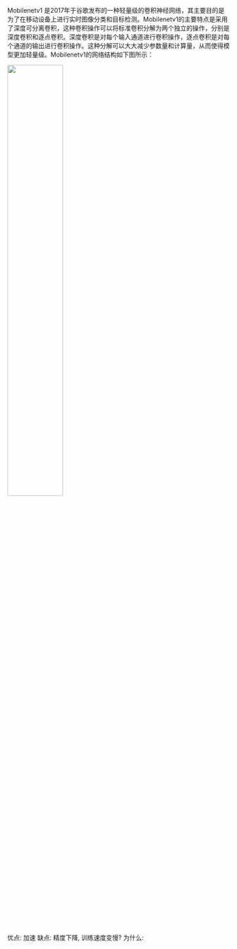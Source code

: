Mobilenetv1 是2017年于谷歌发布的一种轻量级的卷积神经网络，其主要目的是为了在移动设备上进行实时图像分类和目标检测。Mobilenetv1的主要特点是采用了深度可分离卷积，这种卷积操作可以将标准卷积分解为两个独立的操作，分别是深度卷积和逐点卷积。深度卷积是对每个输入通道进行卷积操作，逐点卷积是对每个通道的输出进行卷积操作。这种分解可以大大减少参数量和计算量，从而使得模型更加轻量级。Mobilenetv1的网络结构如下图所示：

<img src=https://s2.loli.net/2024/05/08/6fmpaMcy3DLlRGP.png width='50%'>

优点: 加速
缺点: 精度下降, 训练速度变慢? 为什么: